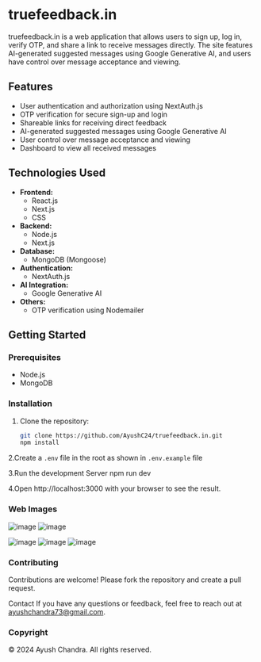 # truefeedback.in

truefeedback.in is a web application that allows users to sign up, log in, verify OTP, and share a link to receive messages directly. The site features AI-generated suggested messages using Google Generative AI, and users have control over message acceptance and viewing.

## Features

- User authentication and authorization using NextAuth.js
- OTP verification for secure sign-up and login
- Shareable links for receiving direct feedback
- AI-generated suggested messages using Google Generative AI
- User control over message acceptance and viewing
- Dashboard to view all received messages

## Technologies Used

- **Frontend:**
  - React.js
  - Next.js
  - CSS
- **Backend:**
  - Node.js
  - Next.js
- **Database:**
  - MongoDB (Mongoose)
- **Authentication:**
  - NextAuth.js
- **AI Integration:**
  - Google Generative AI
- **Others:**
  - OTP verification using Nodemailer

## Getting Started

### Prerequisites

- Node.js
- MongoDB

### Installation

1. Clone the repository:
   ```sh
   git clone https://github.com/AyushC24/truefeedback.in.git
   npm install
2.Create a `.env` file in the root as shown in `.env.example` file

3.Run the development Server npm run dev

4.Open http://localhost:3000 with your browser to see the result.


### Web Images

![image](https://github.com/AyushC24/true-feedback/assets/97463208/5699c1cb-a4fe-4b1e-9610-dfe70077e66f)
![image](https://github.com/AyushC24/true-feedback/assets/97463208/42c5f8d6-6610-4459-853a-aed61b118fdf)

![image](https://github.com/AyushC24/true-feedback/assets/97463208/8eb1b069-204e-4adf-b6c0-4af3a7af1a55)
![image](https://github.com/AyushC24/true-feedback/assets/97463208/2f52d93f-5c61-48a5-9684-68bfc5ac7f6f)
![image](https://github.com/AyushC24/true-feedback/assets/97463208/f6c0fabb-c181-4b64-b3a1-440c8d3558ad)

### Contributing
Contributions are welcome! Please fork the repository and create a pull request.

Contact If you have any questions or feedback, feel free to reach out at ayushchandra73@gmail.com.


### Copyright

© 2024 Ayush Chandra. All rights reserved.






